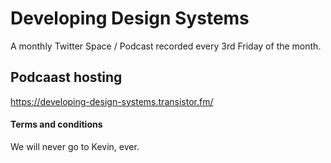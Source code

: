 # Developing Design Systems

A monthly Twitter Space / Podcast recorded every 3rd Friday of the month.


## Podcaast hosting

https://developing-design-systems.transistor.fm/


#### Terms and conditions

We will never go to Kevin, ever.
